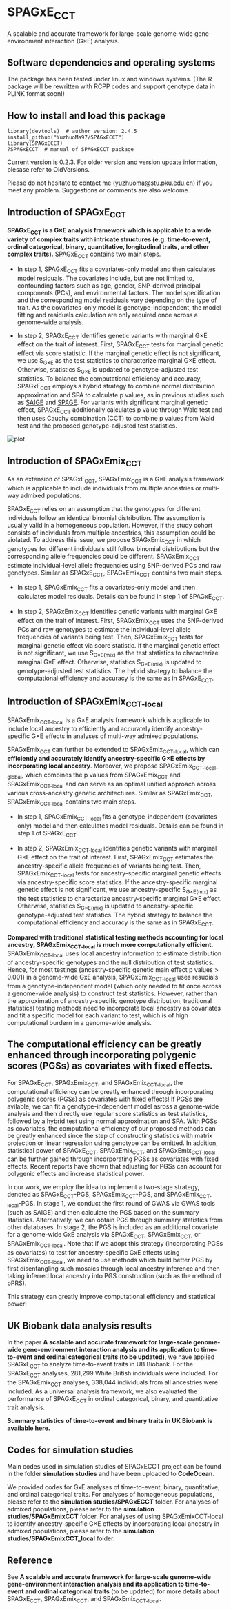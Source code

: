 # SPAGxE<sub>CCT</sub> 
A scalable and accurate framework for large-scale genome-wide gene-environment interaction (G×E) analysis.
## Software dependencies and operating systems
The package has been tested under linux and windows systems. (The R package will be rewritten with RCPP codes and support genotype data in PLINK format soon!)
## How to install and load this package
```
library(devtools)  # author version: 2.4.5
install_github("YuzhuoMa97/SPAGxECCT")
library(SPAGxECCT)
?SPAGxECCT  # manual of SPAGxECCT package
```
Current version is 0.2.3. For older version and version update information, plesase refer to OldVersions.  

Please do not hesitate to contact me (yuzhuoma@stu.pku.edu.cn) if you meet any problem. Suggestions or comments are also welcome.

## Introduction of SPAGxE<sub>CCT</sub> 
**SPAGxE<sub>CCT</sub> is a G×E analysis framework which is applicable to a wide variety of complex traits with intricate structures (e.g. time-to-event, ordinal categorical, binary, quantitative, longitudinal traits, and other complex traits).** SPAGxE<sub>CCT</sub> contains two main steps. 

- In step 1, SPAGxE<sub>CCT</sub> fits a covariates-only model and then calculates model residuals. The covariates include, but are not limited to, confounding factors such as age, gender, SNP-derived principal components (PCs), and environmental factors. The model specification and the corresponding model residuals vary depending on the type of trait. As the covariates-only model is genotype-independent, the model fitting and residuals calculation are only required once across a genome-wide analysis.
  
- In step 2, SPAGxE<sub>CCT</sub> identifies genetic variants with marginal G×E effect on the trait of interest. First, SPAGxE<sub>CCT</sub> tests for marginal genetic effect via score statistic. If the marginal genetic effect is not significant, we use S<sub>G×E</sub> as the test statistics to characterize marginal G×E effect. Otherwise, statistics S<sub>G×E</sub> is updated to genotype-adjusted test statistics. To balance the computational efficiency and accuracy, SPAGxE<sub>CCT</sub> employs a hybrid strategy to combine normal distribution approximation and SPA to calculate p values, as in previous studies such as [SAIGE](https://saigegit.github.io/SAIGE-doc/) and [SPAGE](https://github.com/WenjianBI/SPAGE). For variants with significant marginal genetic effect, SPAGxE<sub>CCT</sub> additionally calculates p value through Wald test and then uses Cauchy combination (CCT) to combine p values from Wald test and the proposed genotype-adjusted test statistics.

![plot](https://github.com/YuzhuoMa97/SPAGxECCT/blob/main/workflow/workflow_SPAGxECCT_MYZ.png)

## Introduction of SPAGxEmix<sub>CCT</sub>
As an extension of SPAGxE<sub>CCT</sub>, SPAGxEmix<sub>CCT</sub> is a G×E analysis framework which is applicable to include individuals from multiple ancestries or multi-way admixed populations. 

SPAGxE<sub>CCT</sub> relies on an assumption that the genotypes for different individuals follow an identical binomial distribution. The assumption is usually valid in a homogeneous population. However, if the study cohort consists of individuals from multiple ancestries, this assumption could be violated. To address this issue, we propose SPAGxEmix<sub>CCT</sub> in which genotypes for different individuals still follow binomial distributions but the corresponding allele frequencies could be different. SPAGxEmix<sub>CCT</sub> estimate individual-level allele frequencies using SNP-derived PCs and raw genotypes. Similar as SPAGxE<sub>CCT</sub>, SPAGxEmix<sub>CCT</sub> contains two main steps. 

- In step 1, SPAGxEmix<sub>CCT</sub> fits a covariates-only model and then calculates model residuals. Details can be found in step 1 of SPAGxE<sub>CCT</sub>.
  
- In step 2, SPAGxEmix<sub>CCT</sub> identifies genetic variants with marginal G×E effect on the trait of interest. First, SPAGxEmix<sub>CCT</sub> uses the SNP-derived PCs and raw genotypes to estimate the individual-level allele frequencies of variants being test. Then, SPAGxEmix<sub>CCT</sub> tests for marginal genetic effect via score statistic. If the marginal genetic effect is not significant, we use S<sub>G×E(mix)</sub> as the test statistics to characterize marginal G×E effect. Otherwise, statistics S<sub>G×E(mix)</sub> is updated to genotype-adjusted test statistics. The hybrid strategy to balance the computational efficiency and accuracy is the same as in SPAGxE<sub>CCT</sub>.

## Introduction of SPAGxEmix<sub>CCT-local</sub>
SPAGxEmix<sub>CCT-local</sub> is a G×E analysis framework which is applicable to include local ancestry to efficiently and accurately identify ancestry-specific G×E effects in analyses of multi-way admixed populations. 

SPAGxEmix<sub>CCT</sub> can further be extended to SPAGxEmix<sub>CCT-local</sub>, which can **efficiently and accurately identify ancestry-specific G×E effects by incorporating local ancestry**. Moreover, we propose SPAGxEmix<sub>CCT-local-global</sub>, which combines the p values from SPAGxEmix<sub>CCT</sub> and SPAGxEmix<sub>CCT-local</sub> and can serve as an optimal unified approach across various cross-ancestry genetic architectures. Similar as SPAGxEmix<sub>CCT</sub>, SPAGxEmix<sub>CCT-local</sub> contains two main steps. 

- In step 1, SPAGxEmix<sub>CCT-local</sub> fits a genotype-independent (covariates-only) model and then calculates model residuals. Details can be found in step 1 of SPAGxE<sub>CCT</sub>.
  
- In step 2, SPAGxEmix<sub>CCT-local</sub> identifies genetic variants with marginal G×E effect on the trait of interest. First, SPAGxEmix<sub>CCT</sub> estimates the ancestry-specific allele frequencies of variants being test. Then, SPAGxEmix<sub>CCT-local</sub> tests for ancestry-specific marginal genetic effects via ancestry-specific score statistics. If the ancestry-specific marginal genetic effect is not significant, we use ancestry-specific S<sub>G×E(mix)</sub> as the test statistics to characterize ancestry-specific marginal G×E effect. Otherwise, statistics S<sub>G×E(mix)</sub> is updated to ancestry-specific genotype-adjusted test statistics. The hybrid strategy to balance the computational efficiency and accuracy is the same as in SPAGxE<sub>CCT</sub>.

**Compared with traditional statistical testing methods accounting for local ancestry, SPAGxEmix<sub>CCT-local</sub> is much more computationally efficient.** SPAGxEmix<sub>CCT-local</sub> uses local ancestry information to estimate distribution of ancestry-specific genotypes and the null distribution of test statistics. Hence, for most testings (ancestry-specific genetic main effect p values > 0.001) in a genome-wide GxE analysis, SPAGxEmix<sub>CCT-local</sub> uses resudials from a genotype-independent model (which only needed to fit once across a genome-wide analysis) to construct test statistics. However, rather than the approximation of ancestry-specific genotype distribution, traditional statistical testing methods need to incorporate local ancestry as covariates and fit a specific model for each variant to test, which is of high computational burdern in a genome-wide analysis. 

## The computational efficiency can be greatly enhanced through incorporating polygenic scores (PGSs) as covariates with fixed effects.
For SPAGxE<sub>CCT</sub>, SPAGxEmix<sub>CCT</sub>, and SPAGxEmix<sub>CCT-local</sub>, the computational efficiency can be greatly enhanced through incorporating polygenic scores (PGSs) as covariates with fixed effects! If PGSs are avilable, we can fit a genotype-independent model asross a genome-wide analysis and then directly use regular score statistics as test statistics, followed by a hybrid test using normal approximation and SPA. With PGSs as covariates, the computational efficiency of our proposed methods can be greatly enhanced since the step of constructing statistics with matrix projection or linear regression using genotype can be omitted. In addition, statistical power of SPAGxE<sub>CCT</sub>, SPAGxEmix<sub>CCT</sub>, and SPAGxEmix<sub>CCT-local</sub> can be further gained through incorporating PGSs as covariates with fixed effects. Recent reports have shown that adjusting for PGSs can account for polygenic effects and increase statistical power.

In our work, we employ the idea to implement a two-stage strategy, denoted as SPAGxE<sub>CCT</sub>-PGS, SPAGxEmix<sub>CCT</sub>-PGS, and SPAGxEmix<sub>CCT-local</sub>-PGS. In stage 1, we conduct the first round of GWAS via GWAS tools (such as SAIGE) and then calculate the PGS based on the summary statistics. Alternatively, we can obtain PGS through summary statistics from other databases. In stage 2, the PGS is included as an additional covariate for a genome-wide GxE analysis via SPAGxE<sub>CCT</sub>, SPAGxEmix<sub>CCT</sub>, or SPAGxEmix<sub>CCT-local</sub>. Note that if we adopt this strategy (incorporating PGSs as covariates) to test for ancestry-specific GxE effects using SPAGxEmix<sub>CCT-local</sub>, we need to use methods which build better PGS by first disentangling such mosaics through local ancestry inference and then taking inferred local ancestry into PGS construction (such as the method of pPRS).

This strategy can greatly improve computational efficiency and statistical power!

## UK Biobank data analysis results

In the paper **A scalable and accurate framework for large-scale genome-wide gene-environment interaction analysis and its application to time-to-event and ordinal categorical traits (to be updated)**, we have applied SPAGxE<sub>CCT</sub> to analyze time-to-event traits in UB Biobank. For the SPAGxE<sub>CCT</sub> analyses, 281,299 White British individuals were included. For the SPAGxEmix<sub>CCT</sub> analyses, 338,044 individuals from all ancestries were included. As a universal analysis framework, we also evaluated the performance of SPAGxE<sub>CCT</sub> in ordinal categorical, binary, and quantitative trait analysis.  

**Summary statistics of time-to-event and binary traits in UK Biobank is available [here](https://zenodo.org/records/11571404).**

## Codes for simulation studies

Main codes used in simulation studies of SPAGxECCT project can be found in the folder **simulation studies** and have been uploaded to **CodeOcean**.

We provided codes for GxE analyses of time-to-event, binary, quantitative, and ordinal categorical traits. For analyses of homogeneous populations, please refer to the **simulation studies/SPAGxECCT** folder. For analyses of admixed populations, please refer to the **simulation studies/SPAGxEmixCCT** folder. For analyses of using SPAGxEmixCCT-local to identify ancestry-specific G×E effects by incorporating local ancestry in admixed populations, please refer to the **simulation studies/SPAGxEmixCCT_local** folder.


## Reference
See **A scalable and accurate framework for large-scale genome-wide gene-environment interaction analysis and its application to time-to-event and ordinal categorical traits** (to be updated) for more details about SPAGxE<sub>CCT</sub>, SPAGxEmix<sub>CCT</sub>, and SPAGxEmix<sub>CCT-local</sub>.







